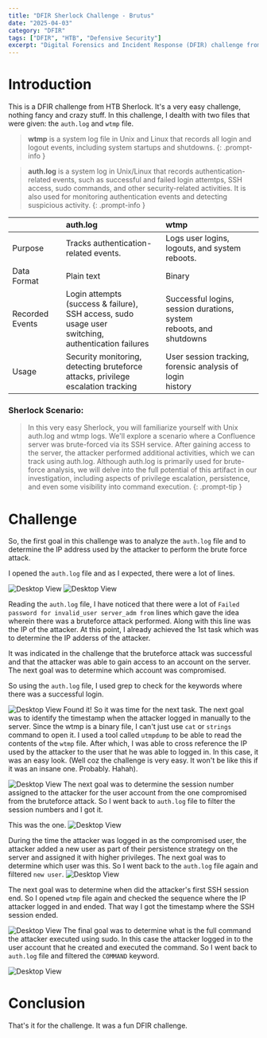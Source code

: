 ```yaml
---
title: "DFIR Sherlock Challenge - Brutus"
date: "2025-04-03"
category: "DFIR"
tags: ["DFIR", "HTB", "Defensive Security"]
excerpt: "Digital Forensics and Incident Response (DFIR) challenge from HTB Sherlocks."
---
```


# Introduction

This is a DFIR challenge from HTB Sherlock. It's a very easy challenge, nothing fancy and crazy stuff. In this challenge, I dealth with two files that were given: the `auth.log` and `wtmp` file. 

> **wtmp** is a system log file in Unix and Linux that records all login and logout events, including system startups and shutdowns.
{: .prompt-info }

> **auth.log** is a system log in Unix/Linux that records authentication-related events, such as successful and failed login attemtps, SSH access, sudo commands, and other security-related activities. It is also used for monitoring authentication events and detecting suspicious activity. 
{: .prompt-info }

|               | auth.log | wtmp |
| :-------------| :---------|:--------|
| Purpose | Tracks authentication-related events. | Logs user logins, logouts, and system reboots. |
| Data Format | Plain text | Binary |
| Recorded Events | Login attempts (success & failure),<br> SSH access, sudo usage user <br> switching, authentication failures | Successful logins, session durations, system  <br> reboots, and shutdowns |
| Usage | Security monitoring, detecting bruteforce <br> attacks, privilege escalation tracking | User session tracking, forensic analysis of login <br> history |


### Sherlock Scenario:

> In this very easy Sherlock, you will familiarize yourself with Unix auth.log and wtmp logs. We'll explore a scenario where a Confluence server was brute-forced via its SSH service. After gaining access to the server, the attacker performed additional activities, which we can track using auth.log. Although auth.log is primarily used for brute-force analysis, we will delve into the full potential of this artifact in our investigation, including aspects of privilege escalation, persistence, and even some visibility into command execution.
{: .prompt-tip }

# Challenge

So, the first goal in this challenge was to analyze the `auth.log` file and to determine the IP address used by the attacker to perform the brute force attack.

I opened the `auth.log` file and as I expected, there were a lot of lines.

![Desktop View](/sherlock-brutus/ss2.png)
![Desktop View](sherlock-brutus/ss3.png)

Reading the `auth.log` file, I have noticed that there were a lot of `Failed password for invalid_user server_adm from` lines which gave the idea wherein there was a bruteforce attack performed. Along with this line was the IP of the attacker. At this point, I already achieved the 1st task which was to determine the IP adderss of the attacker.

It was indicated in the challenge that the bruteforce attack was successful and that the attacker was able to gain access to an account on the server. The next goal was to determine which account was compromised. 

So using the `auth.log` file, I used grep to check for the keywords where there was a successful login. 

![Desktop View](/sherlock-brutus/ss4.png)
Found it! So it was time for the next task. The next goal was to identify the timestamp when the attacker logged in manually to the server. Since the wtmp is a binary file, I can't just use `cat` or `strings` command to open it. I used a tool called `utmpdump` to be able to read the contents of the `wtmp` file. After which, I was able to cross reference the IP used by the attacker to the user that he was able to logged in. In this case, it was an easy look. (Well coz the challenge is very easy. It won't be like this if it was an insane one. Probably. Hahah).

![Desktop View](/sherlock-brutus/ss5.png)
The next goal was to determine the session number assigned to the attacker for the user account from the one compromised from the bruteforce attack. So I went back to `auth.log` file to filter the session numbers and I got it. 

This was the one.
![Desktop View](/sherlock-brutus/ss6.png)

During the time the attacker was logged in as the compromised user, the attacker added a new user as part of their persistence strategy on the server and assigned it with higher privileges. The next goal was to determine which user was this. So I went back to the `auth.log` file again and filtered `new user`.
![Desktop View](/sherlock-brutus/ss7.png)

The next goal was to determine when did the attacker's first SSH session end. So I opened `wtmp` file again and checked the sequence where the IP attacker logged in and ended. That way I got the timestamp where the SSH session ended.

![Desktop View](/sherlock-brutus/ss8.png)
The final goal was to determine what is the full command the attacker executed using sudo. In this case the attacker logged in to the user account that he created and executed the command. So I went back to `auth.log` file and filtered the `COMMAND` keyword.

![Desktop View](/sherlock-brutus/ss9.png)

# Conclusion

That's it for the challenge. It was a fun DFIR challenge.